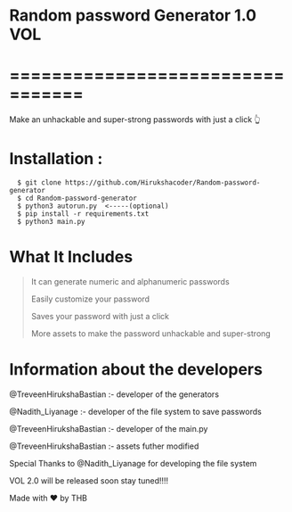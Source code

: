 # Random password Generator 1.0 VOL
# =================================

Make an unhackable and super-strong passwords with just a click 👆

# Installation :


      $ git clone https://github.com/Hirukshacoder/Random-password-generator
      $ cd Random-password-generator
      $ python3 autorun.py  <-----(optional)
      $ pip install -r requirements.txt
      $ python3 main.py


# What It Includes
 
 > It can generate numeric and alphanumeric passwords
 > 
 > Easily customize your password
 > 
 > Saves your password with just a click
 > 
 > More assets to make the password unhackable and super-strong


# Information about the developers
@TreveenHirukshaBastian :- developer of the generators

@Nadith_Liyanage :- developer of the file system to save passwords

@TreveenHirukshaBastian :- developer of the main.py

@TreveenHirukshaBastian :- assets futher modified


Special Thanks to @Nadith_Liyanage for developing the file system

VOL 2.0 will be released soon stay tuned!!!!

Made with ❤ by THB
